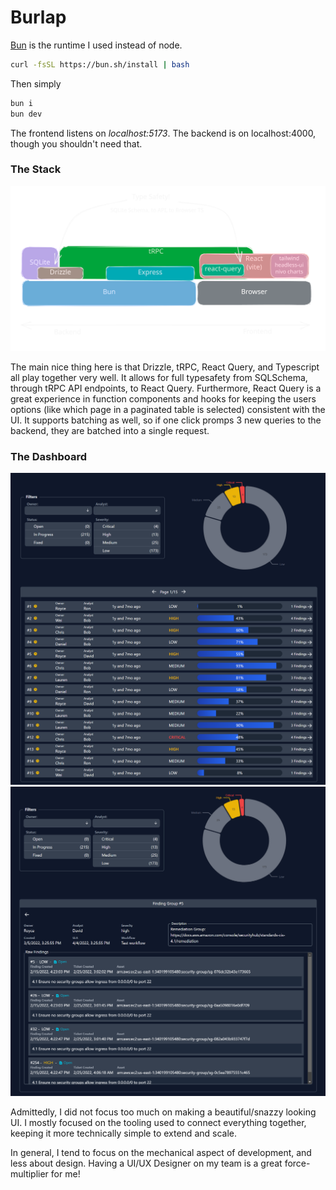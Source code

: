 # Burlap

[Bun](https://bun.sh) is the runtime I used instead of node.
```sh
curl -fsSL https://bun.sh/install | bash
```

Then simply

```sh
bun i
bun dev
```

The frontend listens on *localhost:5173*. The backend is on localhost:4000, though you shouldn't need that.

### The Stack

![the stack](public/stack.svg)

The main nice thing here is that Drizzle, tRPC, React Query, and Typescript all play together very well. It allows for full typesafety from SQLSchema, through tRPC API endpoints, to React Query. Furthermore, React Query is a great experience in function components and hooks for keeping the users options (like which page in a paginated table is selected) consistent with the UI. It supports batching as well, so if one click promps 3 new queries to the backend, they are batched into a single request.

### The Dashboard

![the dashboard](public/final.png)
![group detail](public/groupdetail.png)

Admittedly, I did not focus too much on making a beautiful/snazzy looking UI. I mostly focused on the tooling used to connect everything together, keeping it more technically simple to extend and scale.

In general, I tend to focus on the mechanical aspect of development, and less about design. Having a UI/UX Designer on my team is a great force-multiplier for me!

